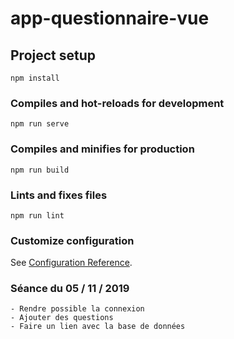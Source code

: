 # app-questionnaire-vue

## Project setup
```
npm install
```

### Compiles and hot-reloads for development
```
npm run serve
```

### Compiles and minifies for production
```
npm run build
```

### Lints and fixes files
```
npm run lint
```

### Customize configuration
See [Configuration Reference](https://cli.vuejs.org/config/).

### Séance du 05 / 11 / 2019
```
- Rendre possible la connexion
- Ajouter des questions
- Faire un lien avec la base de données
```